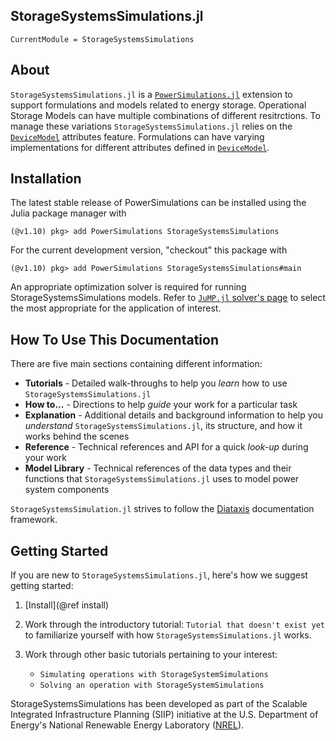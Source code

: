 ## StorageSystemsSimulations.jl

```@meta
CurrentModule = StorageSystemsSimulations
```

## About

`StorageSystemsSimulations.jl` is a [`PowerSimulations.jl`](https://github.com/NREL-Sienna/PowerSystems.jl) extension to support formulations and models related to energy storage. Operational Storage Models can have multiple combinations of different resitrctions. To manage these variations `StorageSystemsSimulations.jl` relies on the [`DeviceModel`](@extref) attributes feature. Formulations can have varying implementations for different attributes defined in [`DeviceModel`](@extref).

## Installation

The latest stable release of PowerSimulations can be installed using the Julia package manager with

```
(@v1.10) pkg> add PowerSimulations StorageSystemsSimulations
```

For the current development version, "checkout" this package with

```
(@v1.10) pkg> add PowerSimulations StorageSystemsSimulations#main
```

An appropriate optimization solver is required for running StorageSystemsSimulations models. Refer to [`JuMP.jl` solver's page](https://jump.dev/JuMP.jl/stable/installation/#Install-a-solver) to select the most appropriate for the application of interest.

## How To Use This Documentation

There are five main sections containing different information:

  - **Tutorials** - Detailed walk-throughs to help you *learn* how to use
    `StorageSystemsSimulations.jl`
  - **How to...** - Directions to help *guide* your work for a particular task
  - **Explanation** - Additional details and background information to help you *understand*
    `StorageSystemsSimulations.jl`, its structure, and how it works behind the scenes
  - **Reference** - Technical references and API for a quick *look-up* during your work
  - **Model Library** - Technical references of the data types and their functions that
    `StorageSystemsSimulations.jl` uses to model power system components

`StorageSystemsSimulation.jl` strives to follow the [Diataxis](https://diataxis.fr/) documentation
framework.

## Getting Started

If you are new to `StorageSystemsSimulations.jl`, here's how we suggest getting started:

 1. [Install](@ref install)

 2. Work through the introductory tutorial: `Tutorial that doesn't exist yet` to familiarize yourself with how `StorageSystemsSimulations.jl` works.
 3. Work through other basic tutorials pertaining to your interest:
    
      + `Simulating operations with StorageSystemSimulations`
      + `Solving an operation with StorageSystemSimulations`

StorageSystemsSimulations has been developed as part of the Scalable Integrated Infrastructure Planning (SIIP) initiative at the U.S. Department of Energy's National Renewable Energy
Laboratory ([NREL](https://www.nrel.gov/)).
